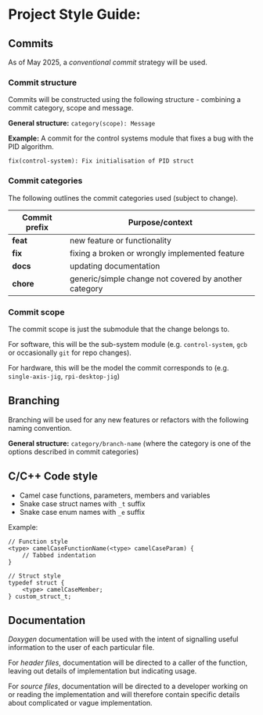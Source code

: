 # Project Style Guide:
## Commits
As of May 2025, a *conventional commit* strategy will be used.

### Commit structure
Commits will be constructed using the following structure - combining a commit category, scope and message.

**General structure:** `category(scope): Message`

**Example:** A commit for the control systems module that fixes a bug with the PID algorithm.

`fix(control-system): Fix initialisation of PID struct`

### Commit categories
The following outlines the commit categories used (subject to change).

| Commit prefix | Purpose/context                                       |
| ------------- | ----------------------------------------------------- |
| **feat**      | new feature or functionality                          |
| **fix**       | fixing a broken or wrongly implemented feature        |
| **docs**      | updating documentation                                |
| **chore**     | generic/simple change not covered by another category |

### Commit scope
The commit scope is just the submodule that the change belongs to.

For software, this will be the sub-system module (e.g. `control-system`, `gcb` or occasionally `git` for repo changes).

For hardware, this will be the model the commit corresponds to (e.g. `single-axis-jig`, `rpi-desktop-jig`)

## Branching
Branching will be used for any new features or refactors with the following naming convention.

**General structure:** `category/branch-name` (where the category is one of the options described in commit categories)

## C/C++ Code style
- Camel case functions, parameters, members and variables
- Snake case struct names with `_t` suffix
- Snake case enum names with `_e` suffix

Example:
```
// Function style
<type> camelCaseFunctionName(<type> camelCaseParam) {
    // Tabbed indentation
}

// Struct style
typedef struct {
    <type> camelCaseMember;
} custom_struct_t;
```

## Documentation
*Doxygen* documentation will be used with the intent of signalling useful information to the user of each particular file.

For *header files*, documentation will be directed to a caller of the function, leaving out details of implementation but indicating usage.

For *source files*, documentation will be directed to a developer working on or reading the implementation and will therefore contain specific details about complicated or vague implementation.
